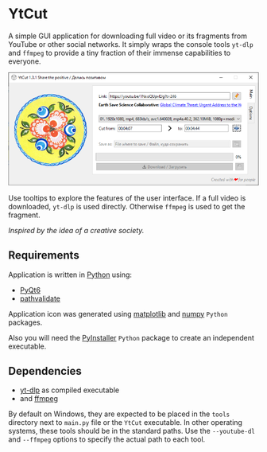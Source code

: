 # YtCut

A simple GUI application for downloading full video or its fragments from YouTube or other social networks. It simply wraps the console tools `yt-dlp` and `ffmpeg` to provide a tiny fraction of their immense capabilities to everyone.

![MainWindow](images/main_window.png)

Use tooltips to explore the features of the user interface. If a full video is downloaded, `yt-dlp` is used directly. Otherwise `ffmpeg` is used to get the fragment.

_Inspired by the idea of a creative society._


## Requirements

Application is written in [Python](https://www.python.org/) using:

- [PyQt6](https://pypi.org/project/PyQt6)
- [pathvalidate](https://pypi.org/project/pathvalidate)

Application icon was generated using [matplotlib](https://pypi.org/project/matplotlib) and [numpy](https://pypi.org/project/numpy) `Python` packages.

Also you will need the [PyInstaller](https://pypi.org/project/pyinstaller) `Python` package to create an independent executable.


## Dependencies

- [yt-dlp](https://github.com/yt-dlp/yt-dlp) as compiled executable
- and [ffmpeg](https://ffmpeg.org)

By default on Windows, they are expected to be placed in the `tools` directory next to `main.py` file or the `YtCut` executable. In other operating systems, these tools should be in the standard paths. Use the `--youtube-dl` and `--ffmpeg` options to specify the actual path to each tool.
